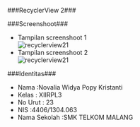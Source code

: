 ###RecyclerView 2###

###Screenshoot###

* Tampilan screenshoot 1<br>
![recyclerview21](https://cloud.githubusercontent.com/assets/22153524/19952895/20af89cc-a19b-11e6-8a11-d025b87940d7.PNG)
* Tampilan screenshoot 2<br>
![recyclerview21](https://cloud.githubusercontent.com/assets/22153524/19952895/20af89cc-a19b-11e6-8a11-d025b87940d7.PNG)

###Identitas###

* Nama :Novalia Widya Popy Kristanti
* Kelas : XIIRPL3
* No Urut : 23
* NIS :4406/1304.063
* Nama Sekolah :SMK TELKOM MALANG
